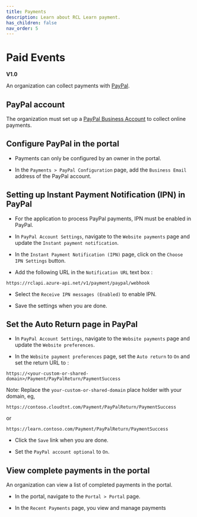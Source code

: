 ```yaml
---
title: Payments
description: Learn about RCL Learn payment.
has_children: false
nav_order: 5
---
```


# Paid Events
**V1.0**

An organization can collect payments with [PayPal](https://www.paypal.com/us/home).

## PayPal account

The organization must set up a [PayPal Business Account](https://www.paypal.com/us/business/open-business-account) to collect online payments.

## Configure PayPal in the portal

- Payments can only be configured by an owner in the portal.

- In the ``Payments > PayPal Configuration`` page, add the ``Business Email`` address of the PayPal account.

## Setting up Instant Payment Notification (IPN) in PayPal

- For the application to process PayPal payments, IPN must be enabled in PayPal.

- In ``PayPal Account Settings``, navigate to the ``Website payments`` page and update the ``Instant payment notification``.

- In the ``Instant Payment Notification (IPN)`` page, click on the ``Choose IPN Settings`` button.

- Add the following URL in the ``Notification URL`` text box :

```
https://rclapi.azure-api.net/v1/payment/paypal/webhook

```

- Select the ``Receive IPN messages (Enabled)`` to enable IPN.

- Save the settings when you are done.

## Set the Auto Return page in PayPal

- In ``PayPal Account Settings``, navigate to the ``Website payments`` page and update the ``Website preferences``.

- In the ``Website payment preferences`` page, set the ``Auto return`` to ``On`` and set the return URL to :

```
https://<your-custom-or-shared-domain>/Payment/PayPalReturn/PaymentSuccess
```

Note: Replace the ``your-custom-or-shared-domain`` place holder with your domain, eg,

```
https://contoso.cloudtnt.com/Payment/PayPalReturn/PaymentSuccess
```

or 

```
https://learn.contoso.com/Payment/PayPalReturn/PaymentSuccess
```

- Click the ``Save`` link when you are done.

- Set the ``PayPal account optional`` to ``On``.

## View complete payments in the portal

An organization can view a list of completed payments in the portal.

- In the portal, navigate to the ``Portal > Portal`` page.

- In the ``Recent Payments`` page, you view and manage payments

